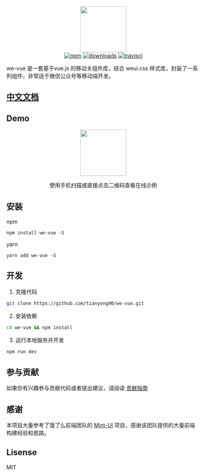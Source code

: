 <div align="center">
  <img width="120" height="120" src="https://raw.githubusercontent.com/tianyong90/we-vue/master/img/logo.png">
</div>

<div align="center">
  <a href="https://www.npmjs.com/package/we-vue"><img src="https://img.shields.io/npm/v/we-vue.svg?maxAge=3600" alt="npm"></a>
  <a href="https://npmjs.org/package/we-vue"><img src="https://img.shields.io/npm/dt/we-vue.svg" alt="downloads"></a>
  <a href="https://travis-ci.org/tianyong90/we-vue"><img src="https://travis-ci.org/tianyong90/we-vue.svg?branch=master" alt="travisci"></a>
</div>


we-vue 是一套基于vue.js 的移动关组件库，结合 weui.css 样式库，封装了一系列组件，非常适于微信公众号等移动端开发。

## [中文文档](http://wevue.org)

## Demo

<div align="center">
  <a href="http://demo.wevue.org">
    <img src="https://raw.githubusercontent.com/tianyong90/we-vue/master/img/qrcode-demo.png" width="120">
  </a>
  <p align="center">使用手机扫描或直接点击二维码查看在线示例</p align="center">
</div>

## 安装

npm

```shell
npm install we-vue -S
```

yarn

```shell
yarn add we-vue -S
```

## 开发

1. 克隆代码

``` bash
git clone https://github.com/tianyong90/we-vue.git
```

2. 安装依赖

``` bash
cd we-vue && npm install
```

3. 运行本地服务并开发

``` bash
npm run dev
```

## 参与贡献

如果你有兴趣参与贡献代码或者提出建议，请阅读 [贡献指南](https://github.com/tianyong90/we-vue/blob/master/.github/CONTRIBUTING.md)

## 感谢

本项目大量参考了饿了么前端团队的 [Mint-UI](https://github.com/ElemeFE/mint-ui) 项目，感谢该团队提供的大量前端构建经验和思路。

## Lisense

MIT
